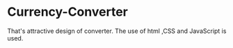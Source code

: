 # Currency-Converter
That's attractive design of converter. The use of html ,CSS  and JavaScript is used.
